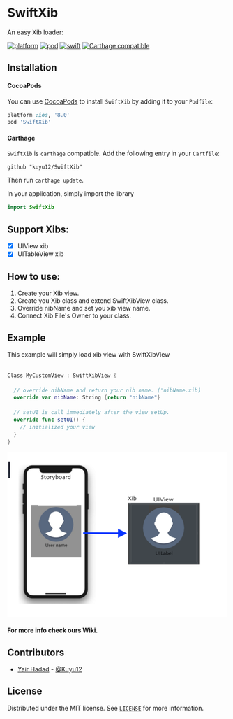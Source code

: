 # SwiftXib
An easy Xib loader:

[![platform](https://img.shields.io/badge/platforms-iOS%20%7C%20macOS%20%7C%20tvOS-333333.svg)](https://cocoapods.org/pods/SwiftXib)
[![pod](https://img.shields.io/cocoapods/v/SwiftXib.svg?style=flat)](https://cocoapods.org/pods/SwiftXib)
[![swift](https://img.shields.io/badge/Swift-4.2-orange.svg)](https://swift.org)
[![Carthage compatible](https://img.shields.io/badge/Carthage-compatible-4BC51D.svg?style=flat)](https://github.com/kuyu12/SwiftXib)


## Installation
#### CocoaPods
You can use [CocoaPods](https://cocoapods.org/pods/SwiftXib) to install `SwiftXib` by adding it to your `Podfile`:

```ruby
platform :ios, '8.0'
pod 'SwiftXib'
```
#### Carthage
`SwiftXib` is `carthage` compatible. Add the following entry in your `Cartfile`:

```
github "kuyu12/SwiftXib"
```

Then run `carthage update`.

In your application, simply import the library

``` swift
import SwiftXib
```

## Support Xibs:
- [x] UIView xib
- [x] UITableView xib

## How to use:
1. Create your Xib view.
2. Create you Xib class and extend SwiftXibView class.
3. Override nibName and set you xib view name.  
4. Connect Xib File's Owner to your class.

## Example
This example will simply load xib view with SwiftXibView 
```swift

Class MyCustomView : SwiftXibView {

  // override nibName and return your nib name. ('nibName.xib)
  override var nibName: String {return "nibName"}
  
  // setUI is call immediately after the view setUp.
  override func setUI() { 
    // initialized your view
  }
}
```

![alt text](https://github.com/kuyu12/SwiftXib/blob/master/Exmples/exmple1.png)

#### For more info check ours Wiki.


## Contributors

* [Yair Hadad](https://www.linkedin.com/in/yair-hadad-481440156) - [@Kuyu12](https://github.com/kuyu12)

## License

Distributed under the MIT license. See [`LICENSE`](LICENSE) for more information.
